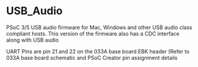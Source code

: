 USB_Audio
=========

PSoC 3/5 USB audio firmware for Mac, Windows and other USB audio class compliant hosts. This version of the firmware also has a CDC interface along with USB audio

UART Pins are pin 21 and 22 on the 033A base board EBK header (Refer to 033A base board schematic and PSoC Creator pin 
assignment details

